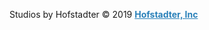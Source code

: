 Studios by Hofstadter &copy; 2019
<a href="https://hofstadter.io" style="color: #2980b9"><b>Hofstadter, Inc</b></a>
